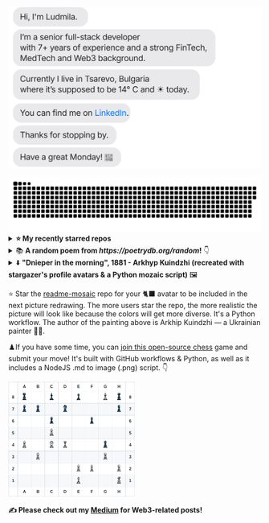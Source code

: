[![](https://raw.githubusercontent.com/milaabl/milaabl/main/chat.svg)](https://www.linkedin.com/in/ludmila-a-dev/)

<!-- https://github.com/milaabl/milaabl/assets/86361434/c35b0e6f-acf0-435e-920d-b90faa4788ad -->

<img alt="Snake eating my contributions for breakfast🧉" src="https://raw.githubusercontent.com/milaabl/milaabl-readme/preview/github-contribution-grid-snake.svg" />

<details>
<summary>
  <strong>⭐ My recently starred repos </strong>
</summary>
  
<!-- Starred repos start -->
| Name | Url | Stars | Description |
| --- | --- |  --- |  --- |
| arianXdev/hardhat-jest|https://github.com/arianXdev/hardhat-jest|10|A Hardhat plugin that allows you to use Jest easily!|
| przemek890/Gender_prediction|https://github.com/przemek890/Gender_prediction|3|An application that utilizes camera input to predict a person's gender using a convolutional layer in PyTorch.|
| vontanne/Armenian-JavaScript-Community|https://github.com/vontanne/Armenian-JavaScript-Community|5|Welcome to the Armenian JavaScript Community Repository!|
| pieralukasz/pixel-recruitment-task|https://github.com/pieralukasz/pixel-recruitment-task|1|Zadanie rekrutacyjne Pixel Technology|
| SaraRasoulian/oop-solid-patterns|https://github.com/SaraRasoulian/oop-solid-patterns|8|💎  An educational repository for OOP, SOLID and Design Patterns|
| SaraRasoulian/SaraRasoulian|https://github.com/SaraRasoulian/SaraRasoulian|10||
| BogdanMFometescu/resume-builder|https://github.com/BogdanMFometescu/resume-builder|12|Django-based web application that allows users to create, update, and export professional resumes.|
| 0xMimir/Advance-CNN-LSTM-Model-for-Cryptocurrency-Forecasting|https://github.com/0xMimir/Advance-CNN-LSTM-Model-for-Cryptocurrency-Forecasting|6|CNN LSTM model used for predicting cryptocurrencies|
| b-hristov/b-hristov|https://github.com/b-hristov/b-hristov|1||
| CloverGit/CloverGit|https://github.com/CloverGit/CloverGit|5||
| TatevKaren/TatevKaren-data-science-portfolio|https://github.com/TatevKaren/TatevKaren-data-science-portfolio|54|Data Science Portfolio of Tatev Karen Aslanyan including Case Studies and Research Projects that I have completed that solve business problems or introduce new products. Case Study papers, codes, and additional resources are all included.|
| PiotrRut/elonmusk-twitter-notifier|https://github.com/PiotrRut/elonmusk-twitter-notifier|60|AI driven e-mail notifier for tweets mentioning stock from Elon Musk 📈|
| Vendicated/Vencord|https://github.com/Vendicated/Vencord|6036|The cutest Discord client mod|
| yeoman/yo|https://github.com/yeoman/yo|3771|CLI tool for running Yeoman generators|
| matter-labs/zksync-era|https://github.com/matter-labs/zksync-era|2364|zkSync era|
| 0age/create2crunch|https://github.com/0age/create2crunch|407|A Rust program for finding salts that create gas-efficient Ethereum addresses via CREATE2.|
| joshstevens19/ethereum-multicall|https://github.com/joshstevens19/ethereum-multicall|322|Ability to call many ethereum constant function calls in 1 JSONRPC request|
| threshold-network/token-dashboard|https://github.com/threshold-network/token-dashboard|21||
| LimeChain/mongoose-immutable-plugin|https://github.com/LimeChain/mongoose-immutable-plugin|2|Mongoose plugin guarding fields from modifications|
| ankitects/anki|https://github.com/ankitects/anki|16728|Anki's shared backend and web components, and the Qt frontend|
| lightningnetwork/lnd|https://github.com/lightningnetwork/lnd|7404|Lightning Network Daemon ⚡️|
| CoNarrative/mongo-immutable|https://github.com/CoNarrative/mongo-immutable|10|Immutable MongoDB.|
| lightningdevkit/rust-lightning|https://github.com/lightningdevkit/rust-lightning|1060|A highly modular Bitcoin Lightning library written in Rust. It's rust-lightning, not Rusty's Lightning!|
| node-lightning/node-lightning|https://github.com/node-lightning/node-lightning|128|Bitcoin Lighting Network implemented in Node.js|
| OpenZeppelin/openzeppelin-contracts-upgradeable|https://github.com/OpenZeppelin/openzeppelin-contracts-upgradeable|924|Upgradeable variant of OpenZeppelin Contracts, meant for use in upgradeable contracts. |
| dapphub/ds-test|https://github.com/dapphub/ds-test|196|Assertions, equality checks and other test helpers|
| hbarcelos/forge-multi-version|https://github.com/hbarcelos/forge-multi-version|24|Using forge with multiple solc versions|
| threshold-network/merkle-distribution|https://github.com/threshold-network/merkle-distribution|1|Threshold Network rewards generation and distribution|
| nucypher/nucypher-contracts|https://github.com/nucypher/nucypher-contracts|15|Ethereum contracts supporting TACo applications on the Threshold Network.|
| keep-network/tbtc-v2|https://github.com/keep-network/tbtc-v2|45|Trustlessly tokenized Bitcoin everywhere, version 2|

<!-- Starred repos end -->

</details>

<details>
  <summary>📚 <strong>A random poem from <em>https://poetrydb.org/random</em>!</strong> 👇 </summary>

<!-- Start poem -->
# 💮 The Blind Girl by *William Topaz McGonagall*

<p>
    Kind Christians, pray list to me,<br/>And I'll relate a sad story,<br/>Concerning a little blind girl, only nine years of age,<br/>Who lived with her father in a lonely cottage.<br/><br/>Poor girl, she had never seen the blessed light of day,<br/>Nor the beautiful fields of corn and hay,<br/>Nor the sparrows, that lifted their heads at early morn<br/>To bright Sol that does the hills adorn.<br/><br/>And near the cottage door there was an elm tree;<br/>But that stunted elm tree she never did see,<br/>Yet her little heart sometimes felt gay<br/>As she listened to the thrushes that warbled the live-long day.<br/><br/>And she would talk to the wren when alone,<br/>And to the wren she would her loneliness bemoan,<br/>And say, "Dear little wren, come again to-morrow;<br/>Now be sure and come, your singing will chase away my sorrow."<br/><br/>She was motherless, but she had a drunken father,<br/>Who in his savage moods drank all he could gather,<br/>And would often cruelly beat her until she would cry,<br/>"Dear father, if you beat me I will surely die."<br/><br/>She spent the days in getting ready her father's food,<br/>Which was truly for her drunken father's good;<br/>But one night he came home, reeling drunk,<br/>And the poor child's heart with fear sunk;<br/><br/>And he cried, "You were at the door when I came up the lane;<br/>Take that, you good-for-nothing slut; you're to blame<br/>For not having my supper ready; you will find<br/>That's no excuse, Sarah, because you are blind."<br/><br/>And with a stick he struck her as he spoke<br/>Across the shoulders, until the stick almost broke;<br/>Crying aloud, "I'll teach you better, you little sneak;"<br/>And with the beating, Sarah's heart was like to break.<br/><br/>Poor little Sarah had never seen the snow;<br/>She knew it was beautiful white, some children told her so;<br/>And in December, when the snow began to fall,<br/>She would go to the door and make a snowball.<br/><br/>One day she'd been very cheerless and alone,<br/>Poor child, and so cold, almost chilled to the bone;<br/>For her father had spent his wages in drink,<br/>And for want of fire she was almost at death's brink.<br/><br/>Her face was pinched with hunger but she never complained,<br/>And her little feet with cold were chilblained,<br/>And her father that day had not come home for dinner,<br/>And the dull grey sky was all of a shimmer.<br/><br/>So poor Sarah was very sick when her father came home;<br/>So bad, little dear, that she did sigh and moan,<br/>And when her father saw her in bed<br/>He was heart-stricken with fear and dread.<br/><br/>So within a few days poor Sarah did die,<br/>And for the loss of Sarah the drunken father did cry,<br/>So the loss of his child soon converted him<br/>From drinking either whiskey, rum or gin.
</p>

***
<!-- End poem -->
</details>

<details>
<summary>
  ⬇️ <strong>"Dnieper in the morning", 1881 - Arkhyp Kuindzhi (recreated with stargazer's profile avatars & a Python mozaic script)</strong> 🖼️
</summary>

<img width="49%" src="https://raw.githubusercontent.com/milaabl/readme-mosaic/main/data/input.jpg" alt="Original picture"/>
<img width="49%" src="https://raw.githubusercontent.com/milaabl/readme-mosaic/main/data/output.jpg" alt="Output picture"/>
<img width="70%" src="https://raw.githubusercontent.com/milaabl/readme-mosaic/main/data/output.gif" alt="Output GIF"/>
</details>

⭐ Star the [readme-mosaic](https://github.com/milaabl/readme-mosaic) repo for your 🐈‍⬛ avatar to be included in the next picture redrawing. The more users star the repo, the more realistic the picture will look like because the colors will get more diverse. It's a Python workflow. The author of the painting above is Arkhip Kuindzhi — a Ukrainian painter 💙💛.

♟️If you have some time, you can [join this open-source chess](https://github.com/milaabl/readme-chess) game and submit your move! It's built with GitHub workflows & Python, as well as it includes a NodeJS .md to image (.png) script. 👇

<a href="https://github.com/milaabl/readme-chess/blob/master/README.md"><img src="https://raw.githubusercontent.com/milaabl/readme-chess/master/chess.png" alt="README chess dynamic game preview" width="50%" /></a>

<strong>✍️ Please check out my <a href="https://medium.com/@milaabl2405">Medium</a> for Web3-related posts!</strong>
